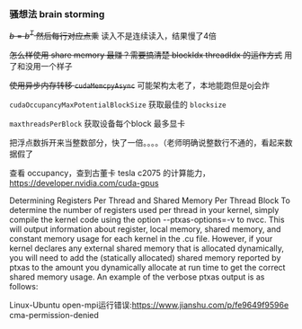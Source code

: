 ### 骚想法 brain storming

~~$b = b^T$ 然后每行对应点乘~~ 读入不是连续读入，结果慢了4倍

~~怎么样使用 share memory 最赚？需要搞清楚 blockIdx threadIdx 的运作方式~~ 用了和没用一个样子

~~使用异步内存转移 `cudaMemcpyAsync`~~ 可能架构太老了，本地能跑但是oj会炸

`cudaOccupancyMaxPotentialBlockSize` 获取最佳的 `blocksize`

`maxthreadsPerBlock` 获取设备每个block 最多显卡

把浮点数拆开来当整数部分，快了一倍。。。。（老师明确说整数行不通的，看起来数据假了

查看 occupancy，查到古董卡 tesla c2075 的计算能力，https://developer.nvidia.com/cuda-gpus

Determining Registers Per Thread and Shared Memory Per Thread Block
To determine the number of registers used per thread in your kernel, simply compile the kernel code using the option               --ptxas-options=-v to nvcc.  This will output information about register, local memory, shared memory, and constant memory usage for each kernel in the .cu file.  However, if your kernel declares any external shared memory that is allocated dynamically, you will need to add the (statically allocated) shared memory reported by ptxas to the amount you dynamically allocate at run time to get the correct shared memory usage.  An example of the verbose ptxas output is as follows:


Linux-Ubuntu open-mpi运行错误:https://www.jianshu.com/p/fe9649f9596e cma-permission-denied